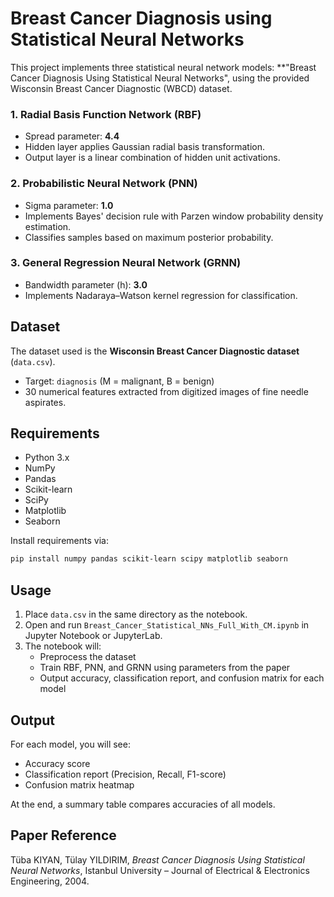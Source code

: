 # Breast Cancer Diagnosis using Statistical Neural Networks

This project implements three statistical neural network models:
**"Breast Cancer Diagnosis Using Statistical Neural Networks", using the provided
Wisconsin Breast Cancer Diagnostic (WBCD) dataset.


### 1. Radial Basis Function Network (RBF)
- Spread parameter: **4.4**
- Hidden layer applies Gaussian radial basis transformation.
- Output layer is a linear combination of hidden unit activations.

### 2. Probabilistic Neural Network (PNN)
- Sigma parameter: **1.0**
- Implements Bayes' decision rule with Parzen window probability density estimation.
- Classifies samples based on maximum posterior probability.

### 3. General Regression Neural Network (GRNN)
- Bandwidth parameter (h): **3.0**
- Implements Nadaraya–Watson kernel regression for classification.

## Dataset
The dataset used is the **Wisconsin Breast Cancer Diagnostic dataset** (`data.csv`).
- Target: `diagnosis` (M = malignant, B = benign)
- 30 numerical features extracted from digitized images of fine needle aspirates.

## Requirements
- Python 3.x
- NumPy
- Pandas
- Scikit-learn
- SciPy
- Matplotlib
- Seaborn

Install requirements via:
```bash
pip install numpy pandas scikit-learn scipy matplotlib seaborn
```

## Usage
1. Place `data.csv` in the same directory as the notebook.
2. Open and run `Breast_Cancer_Statistical_NNs_Full_With_CM.ipynb` in Jupyter Notebook or JupyterLab.
3. The notebook will:
   - Preprocess the dataset
   - Train RBF, PNN, and GRNN using parameters from the paper
   - Output accuracy, classification report, and confusion matrix for each model

## Output
For each model, you will see:
- Accuracy score
- Classification report (Precision, Recall, F1-score)
- Confusion matrix heatmap

At the end, a summary table compares accuracies of all models.

## Paper Reference
Tüba KIYAN, Tülay YILDIRIM, *Breast Cancer Diagnosis Using Statistical Neural Networks*,
Istanbul University – Journal of Electrical & Electronics Engineering, 2004.


